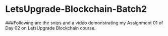 # LetsUpgrade-Blockchain-Batch2

###Following are the snips and a video demonstrating my Assignment 01 of Day 02 on LetsUpgrade Blockchain course.
